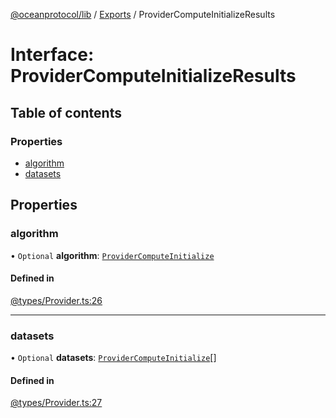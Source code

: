 [@oceanprotocol/lib](../README.md) / [Exports](../modules.md) / ProviderComputeInitializeResults

# Interface: ProviderComputeInitializeResults

## Table of contents

### Properties

- [algorithm](ProviderComputeInitializeResults.md#algorithm)
- [datasets](ProviderComputeInitializeResults.md#datasets)

## Properties

### algorithm

• `Optional` **algorithm**: [`ProviderComputeInitialize`](ProviderComputeInitialize.md)

#### Defined in

[@types/Provider.ts:26](https://github.com/oceanprotocol/ocean.js/blob/c99bc5c6/src/@types/Provider.ts#L26)

___

### datasets

• `Optional` **datasets**: [`ProviderComputeInitialize`](ProviderComputeInitialize.md)[]

#### Defined in

[@types/Provider.ts:27](https://github.com/oceanprotocol/ocean.js/blob/c99bc5c6/src/@types/Provider.ts#L27)
